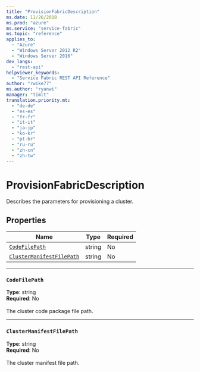 ```yaml
---
title: "ProvisionFabricDescription"
ms.date: 11/26/2018
ms.prod: "azure"
ms.service: "service-fabric"
ms.topic: "reference"
applies_to: 
  - "Azure"
  - "Windows Server 2012 R2"
  - "Windows Server 2016"
dev_langs: 
  - "rest-api"
helpviewer_keywords: 
  - "Service Fabric REST API Reference"
author: "rwike77"
ms.author: "ryanwi"
manager: "timlt"
translation.priority.mt: 
  - "de-de"
  - "es-es"
  - "fr-fr"
  - "it-it"
  - "ja-jp"
  - "ko-kr"
  - "pt-br"
  - "ru-ru"
  - "zh-cn"
  - "zh-tw"
---
```

# ProvisionFabricDescription

Describes the parameters for provisioning a cluster.

## Properties
| Name | Type | Required |
| --- | --- | --- |
| [`CodeFilePath`](#codefilepath) | string | No |
| [`ClusterManifestFilePath`](#clustermanifestfilepath) | string | No |

____
### `CodeFilePath`
__Type__: string <br/>
__Required__: No<br/>
<br/>
The cluster code package file path.

____
### `ClusterManifestFilePath`
__Type__: string <br/>
__Required__: No<br/>
<br/>
The cluster manifest file path.
